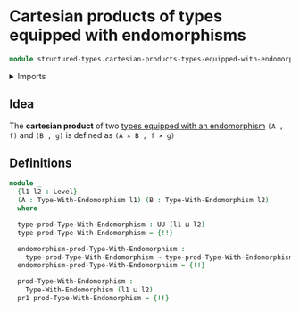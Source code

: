 # Cartesian products of types equipped with endomorphisms

```agda
module structured-types.cartesian-products-types-equipped-with-endomorphisms where
```

<details><summary>Imports</summary>

```agda
open import foundation.cartesian-product-types
open import foundation.dependent-pair-types
open import foundation.functoriality-cartesian-product-types
open import foundation.universe-levels

open import structured-types.types-equipped-with-endomorphisms
```

</details>

## Idea

The **cartesian product** of two
[types equipped with an endomorphism](structured-types.types-equipped-with-endomorphisms.md)
`(A , f)` and `(B , g)` is defined as `(A × B , f × g)`

## Definitions

```agda
module _
  {l1 l2 : Level}
  (A : Type-With-Endomorphism l1) (B : Type-With-Endomorphism l2)
  where

  type-prod-Type-With-Endomorphism : UU (l1 ⊔ l2)
  type-prod-Type-With-Endomorphism = {!!}

  endomorphism-prod-Type-With-Endomorphism :
    type-prod-Type-With-Endomorphism → type-prod-Type-With-Endomorphism
  endomorphism-prod-Type-With-Endomorphism = {!!}

  prod-Type-With-Endomorphism :
    Type-With-Endomorphism (l1 ⊔ l2)
  pr1 prod-Type-With-Endomorphism = {!!}
```
